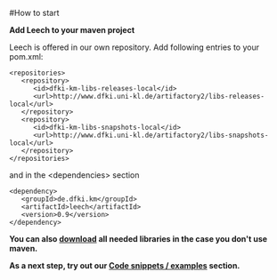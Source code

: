 #How to start

**Add Leech to your maven project**

Leech is offered in our own repository. Add following entries to your pom.xml:

    <repositories>
       <repository>
          <id>dfki-km-libs-releases-local</id>
          <url>http://www.dfki.uni-kl.de/artifactory2/libs-releases-local</url>
       </repository>
       <repository>
          <id>dfki-km-libs-snapshots-local</id>
          <url>http://www.dfki.uni-kl.de/artifactory2/libs-snapshots-local</url>
       </repository>
	</repositories>

and in the \<dependencies\> section

  	<dependency>
  	   <groupId>de.dfki.km</groupId>
  	   <artifactId>leech</artifactId>
  	   <version>0.9</version>
  	</dependency>


**You can also [download](https://github.com/leechcrawler/leech/downloads) all needed libraries in the case you don't use maven.**

**As a next step, try out our [Code snippets / examples](https://github.com/leechcrawler/leech/blob/master/codeSnippets.md) section.**
